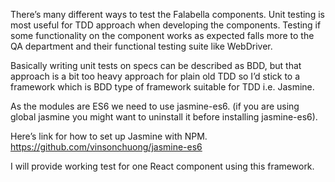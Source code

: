 There’s many different ways to test the Falabella components. Unit testing is most useful for TDD approach when developing the components. Testing if some functionality on the component works as expected falls more to the QA department and their functional testing suite like WebDriver.

Basically writing unit tests on specs can be described as BDD, but that approach is a bit too heavy approach for plain old TDD so I’d stick to a framework which is BDD type of framework suitable for TDD i.e. Jasmine.

As the modules are ES6 we need to use jasmine-es6. (if you are using global jasmine you might want to uninstall it before installing jasmine-es6).

Here’s link for how to set up Jasmine with NPM. https://github.com/vinsonchuong/jasmine-es6

I will provide working test for one React component using this framework.
